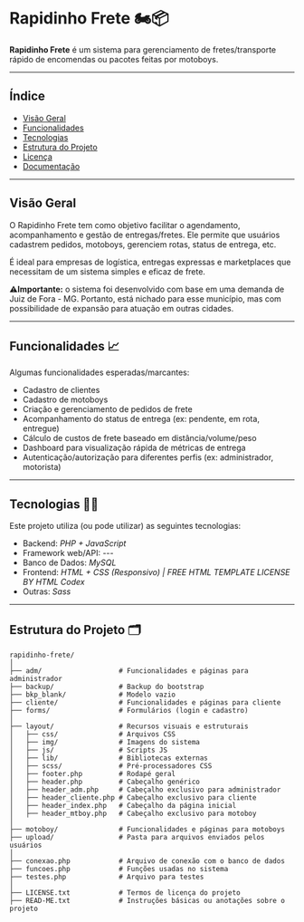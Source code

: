 # Rapidinho Frete 🏍️📦

**Rapidinho Frete** é um sistema para gerenciamento de fretes/transporte rápido de encomendas ou pacotes feitas por motoboys.

---

## Índice

- [Visão Geral](#visão-geral)  
- [Funcionalidades](#funcionalidades)  
- [Tecnologias](#tecnologias)
- [Estrutura do Projeto](#estrutura-do-projeto)  
- [Licença](LICENSE.txt)
- [Documentação](Documentação/)

---

## Visão Geral

O Rapidinho Frete tem como objetivo facilitar o agendamento, acompanhamento e gestão de entregas/fretes. Ele permite que usuários cadastrem pedidos, motoboys, gerenciem rotas, status de entrega, etc.  

É ideal para empresas de logística, entregas expressas e marketplaces que necessitam de um sistema simples e eficaz de frete.

⚠️**Importante:** o sistema foi desenvolvido com base em uma demanda de Juiz de Fora - MG. Portanto, está nichado para esse município, mas com possibilidade de expansão para atuação em outras cidades.

---

## Funcionalidades 📈

Algumas funcionalidades esperadas/marcantes:

- Cadastro de clientes  
- Cadastro de motoboys 
- Criação e gerenciamento de pedidos de frete  
- Acompanhamento do status de entrega (ex: pendente, em rota, entregue)  
- Cálculo de custos de frete baseado em distância/volume/peso  
- Dashboard para visualização rápida de métricas de entrega  
- Autenticação/autorização para diferentes perfis (ex: administrador, motorista)  

---

## Tecnologias 👨‍💻

Este projeto utiliza (ou pode utilizar) as seguintes tecnologias:

- Backend: *PHP + JavaScript*  
- Framework web/API: *---*  
- Banco de Dados: *MySQL*  
- Frontend: *HTML + CSS (Responsivo) | FREE HTML TEMPLATE LICENSE BY HTML Codex*
- Outras: *Sass*

---

## Estrutura do Projeto 🗂️

```
rapidinho-frete/
│
├── adm/                   # Funcionalidades e páginas para administrador
├── backup/                # Backup do bootstrap
├── bkp_blank/             # Modelo vazio
├── cliente/               # Funcionalidades e páginas para cliente
├── forms/                 # Formulários (login e cadastro)
│
├── layout/                # Recursos visuais e estruturais
│   ├── css/               # Arquivos CSS
│   ├── img/               # Imagens do sistema
│   ├── js/                # Scripts JS
│   ├── lib/               # Bibliotecas externas
│   ├── scss/              # Pré-processadores CSS
│   ├── footer.php         # Rodapé geral
│   ├── header.php         # Cabeçalho genérico
│   ├── header_adm.php     # Cabeçalho exclusivo para administrador
│   ├── header_cliente.php # Cabeçalho exclusivo para cliente
│   ├── header_index.php   # Cabeçalho da página inicial
│   ├── header_mtboy.php   # Cabeçalho exclusivo para motoboy
│
├── motoboy/               # Funcionalidades e páginas para motoboys
├── upload/                # Pasta para arquivos enviados pelos usuários
│
├── conexao.php            # Arquivo de conexão com o banco de dados
├── funcoes.php            # Funções usadas no sistema
├── testes.php             # Arquivo para testes
│
├── LICENSE.txt            # Termos de licença do projeto
├── READ-ME.txt            # Instruções básicas ou anotações sobre o projeto
```

